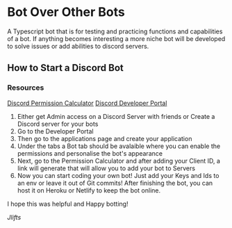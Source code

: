 # Bot Over Other Bots

A Typescript bot that is for testing and practicing functions and capabilities of a bot. If anything becomes interesting a more niche bot will be developed to solve issues or add abilities to discord servers.

## How to Start a Discord Bot

### Resources
[Discord Permission Calculator](https://discordapi.com/permissions.html)
[Discord Developer Portal](https://discord.com/developers/docs)


<ol>
<li>Either get Admin access on a Discord Server with friends or Create a Discord server for your bots</li>
<li>Go to the Developer Portal </li>
<li>Then go to the applications page and create your application</li>
<li>Under the tabs a Bot tab should be avalaible where you can enable the permissions and personalise the bot's appearance</li>
<li>Next, go to the Permission Calculator and after adding your Client ID, a link will generate that will allow you to add your bot to Servers</li>
<li>Now you can start coding your own bot! Just add your Keys and Ids to an env or leave it out of Git commits! After finishing the bot, you can host it on Heroku or Netlify to keep the bot online.</li>
</ol>

I hope this was helpful and Happy botting!

*Jlifts*
